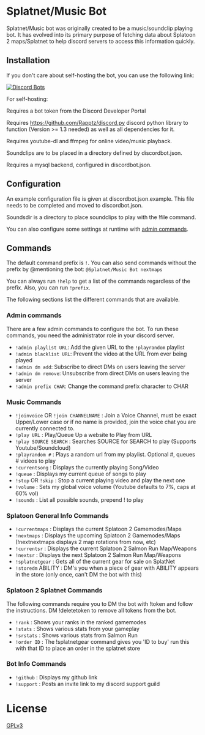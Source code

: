 # Splatnet/Music Bot
Splatnet/Music bot was originally created to be a music/soundclip playing bot. It 
has evolved into its primary purpose of fetching data about Splatoon 2 
maps/Splatnet to help discord servers to access this information 
quickly.

## Installation

If you don't care about self-hosting the bot, you can use the following link:

[![Discord Bots](https://discordbots.org/api/widget/542488723128844312.svg)](https://discordbots.org/bot/542488723128844312)

For self-hosting:

Requires a bot token from the Discord Developer Portal

Requires https://github.com/Rapptz/discord.py discord python library to 
function (Version >= 1.3 needed) as well as all dependencies for it.

Requires youtube-dl and ffmpeg for online video/music playback.

Soundclips are to be placed in a directory defined by discordbot.json.

Requires a mysql backend, configured in discordbot.json.

## Configuration
An example configuration file is given at discordbot.json.example.
This file needs to be completed and moved to discordbot.json.

Soundsdir is a directory to place soundclips to play with the !file
command.

You can also configure some settings at runtime with [admin commands](#admin-commands).

## Commands

The default command prefix is `!`. You can also send commands without the prefix by @mentioning the bot:
```@Splatnet/Music Bot nextmaps```

You can always run `!help` to get a list of the commands regardless of the prefix. Also, you can run
`!prefix`. 

The following sections list the different commands that are available.

### Admin commands

There are a few admin commands to configure the bot. To run these commands, you need the administrator role in your discord server.

 - `!admin playlist URL`: Add the given URL to the `!playrandom` playlist
 - `!admin blacklist URL`: Prevent the video at the URL from ever being played
 - `!admin dm add`: Subscribe to direct DMs on users leaving the server
 - `!admin dm remove`: Unsubscribe from direct DMs on users leaving the server
 - `!admin prefix CHAR`: Change the command prefix character to CHAR

### Music Commands

 - `!joinvoice` OR `!join CHANNELNAME` : Join a Voice Channel, must be exact
   Upper/Lower case or if no name is provided, join the voice chat you
   are currently connected to.
 - `!play URL` : Play/Queue Up a website to Play from URL
 - `!play SOURCE SEARCH` : Searches SOURCE for SEARCH to play (Supports
   Youtube/Soundcloud)
 - `!playrandom #` : Plays a random url from my playlist. Optional #,
   queues # videos to play
 - `!currentsong` : Displays the currently playing Song/Video
 - `!queue` : Displays my current queue of songs to play
 - `!stop` OR `!skip` : Stop a current playing video and play the next one
 - `!volume` : Sets my global voice volume (Youtube defaults to 7%, caps
   at 60% vol)
 - `!sounds` : List all possible sounds, prepend ! to play
 
### Splatoon General Info Commands

 - `!currentmaps` : Displays the current Splatoon 2 Gamemodes/Maps
 - `!nextmaps` : Displays the upcoming Splatoon 2 Gamemodes/Maps
   (!nextnextmaps displays 2 map rotations from now, etc)
 - `!currentsr` : Displays the current Splatoon 2 Salmon Run Map/Weapons
 - `!nextsr` : Displays the next Splatoon 2 Salmon Run Map/Weapons
 - `!splatnetgear` : Gets all of the current gear for sale on SplatNet
 - `!storedm` ABILITY : DM's you when a piece of gear with ABILITY appears in the store (only once, can't DM the bot with this)
 
### Splatoon 2 Splatnet Commands

The following commands require you to DM the bot with !token and follow the instructions. DM !deletetoken to remove all tokens from the bot.

 - `!rank` : Shows your ranks in the ranked gamemodes
 - `!stats` : Shows various stats from your gameplay
 - `!srstats` : Shows various stats from Salmon Run
 - `!order ID` : The !splatnetgear command gives you 'ID to buy' run this with that ID to
   place an order in the splatnet store

 ### Bot Info Commands
 
 - `!github` : Displays my github link
 - `!support` : Posts an invite link to my discord support guild

# License

[GPLv3](https://www.gnu.org/licenses/gpl-3.0.html)

